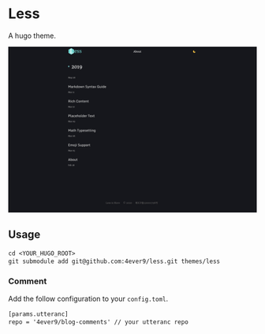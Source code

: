 # Less

A hugo theme.

![Screenshot](https://github.com/4ever9/less/raw/master/images/screenshot.png)

## Usage

```
cd <YOUR_HUGO_ROOT>
git submodule add git@github.com:4ever9/less.git themes/less
```

### Comment

Add the follow configuration to your `config.toml`.

```
[params.utteranc]
repo = '4ever9/blog-comments' // your utteranc repo
```
